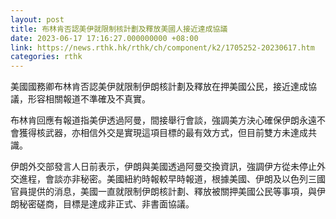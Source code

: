 ```yaml
---
layout: post
title: 布林肯否認美伊就限制核計劃及釋放美國人接近達成協議
date: 2023-06-17 17:16:27.000000000 +08:00
link: https://news.rthk.hk/rthk/ch/component/k2/1705252-20230617.htm
categories: rthk
---
```


美國國務卿布林肯否認美伊就限制伊朗核計劃及釋放在押美國公民，接近達成協議，形容相關報道不準確及不真實。

布林肯回應有報道指美伊透過阿曼，間接舉行會談，強調美方決心確保伊朗永遠不會獲得核武器，亦相信外交是實現這項目標的最有效方式，但目前雙方未達成共識。

伊朗外交部發言人日前表示，伊朗與美國透過阿曼交換資訊，強調伊方從未停止外交進程，會談亦非秘密。美國紐約時報較早時報道，根據美國、伊朗及以色列三國官員提供的消息，美國一直就限制伊朗核計劃、釋放被關押美國公民等事項，與伊朗秘密磋商，目標是達成非正式、非書面協議。

